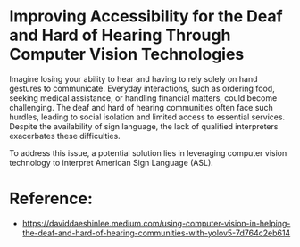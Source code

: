 # Improving Accessibility for the Deaf and Hard of Hearing Through Computer Vision Technologies
Imagine losing your ability to hear and having to rely solely on hand gestures to communicate. Everyday interactions, such as ordering food, seeking medical assistance, or handling financial matters, could become challenging. The deaf and hard of hearing communities often face such hurdles, leading to social isolation and limited access to essential services. Despite the availability of sign language, the lack of qualified interpreters exacerbates these difficulties.

To address this issue, a potential solution lies in leveraging computer vision technology to interpret American Sign Language (ASL). 

# Reference: 
* https://daviddaeshinlee.medium.com/using-computer-vision-in-helping-the-deaf-and-hard-of-hearing-communities-with-yolov5-7d764c2eb614
